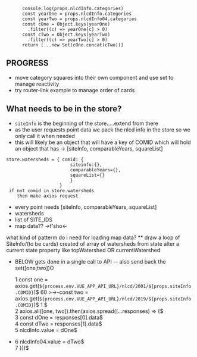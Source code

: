 ```
      console.log(props.nlcdInfo.categories)
      const yearOne = props.nlcdInfo.categories
      const yearTwo = props.nlcdInfo04.categories
      const cOne = Object.keys(yearOne)
        .filter((c) => yearOne[c] > 0)
      const cTwo = Object.keys(yearTwo)
        .filter((c) => yearTwo[c] > 0)
      return [...new Set(cOne.concat(cTwo))]
```
## PROGRESS
* move category squares into their own component and use set to manage reactivity
* try router-link example to manage order of cards


## What needs to be in the store?
* `siteInfo` is the beginning of the store.....extend from there
* as the user requests point data we pack the nlcd info in the store so we only call it when needed
* this will likely be an object that will have a key of COMID which will hold an object that has -> [siteInfo, comparableYears, squareList]
```
store.watersheds = { comid: {
                        siteinfo:{},
                        comparableYears={}, 
                        squareList={}
                        }
                    }
 if not comid in store.watersheds
    then make axios request
```
* every point needs [siteInfo, comparableYears, squareList]
* watersheds
* list of SITE_IDS
* map data?? ->f'sho<-


what kind of patterm do i need for loading map data?
** draw a loop of SiteInfo/(to be cards) created of array of watersheds from state
 alter a current state property like topWatershed OR currentWatershed

* BELOW gets done in a single call to API -- also send back the set([one,two])O

    1     const one = axios.get(`${process.env.VUE_APP_API_URL}/nlcd/2001/${props.siteInfo.COMID}`)$
  60  >->-const two = axios.get(`${process.env.VUE_APP_API_URL}/nlcd/2019/${props.siteInfo.COMID}`)$
    1 $                                                                               
    2     axios.all([one, two]).then(axios.spread((...responses) => {$                
    3       const dOne = responses[0].data$                                           
    4       const dTwo = responses[1].data$                                           
    5       nlcdInfo.value = dOne$                                                    
-   6       nlcdInfo04.value = dTwo$                                                  
    7     }))$  
